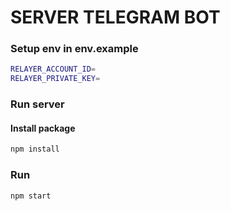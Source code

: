 # SERVER TELEGRAM BOT 

### Setup env in env.example
```bash
RELAYER_ACCOUNT_ID=
RELAYER_PRIVATE_KEY=
```

### Run server

#### Install package
```bash
npm install
```
### Run
```bash
npm start
```